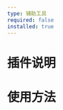 ```yaml
---
type: 辅助工具
required: false
installed: true
---
```


<!--
type: 插件类型 [功能增强，辅助工具]
required: 是否必须
installed: 是否安装
-->

# 插件说明

# 使用方法